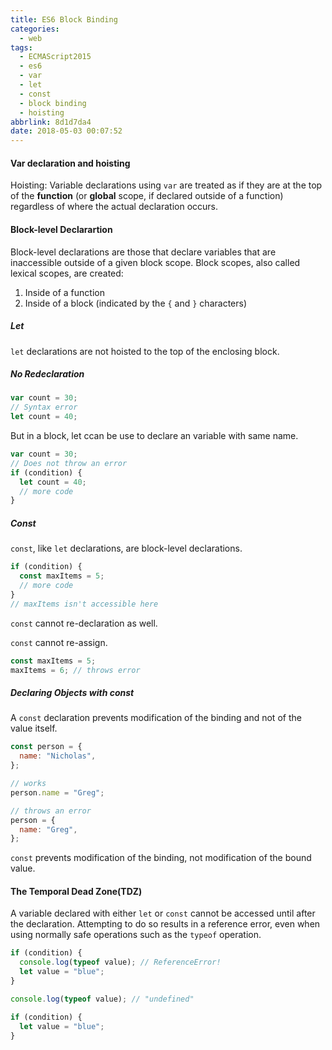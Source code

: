 ```yaml
---
title: ES6 Block Binding
categories:
  - web
tags:
  - ECMAScript2015
  - es6
  - var
  - let
  - const
  - block binding
  - hoisting
abbrlink: 8d1d7da4
date: 2018-05-03 00:07:52
---
```


#### Var declaration and hoisting

Hoisting: Variable declarations using `var` are treated as if they are at the top of the **function** (or **global** scope, if declared outside of a function) regardless of where the actual declaration occurs.

#### Block-level Declarartion

Block-level declarations are those that declare variables that are inaccessible outside of a given block scope. Block scopes, also called lexical scopes, are created:

1.  Inside of a function
2.  Inside of a block (indicated by the `{` and `}` characters)

##### Let

`let` declarations are not hoisted to the top of the enclosing block.

##### No Redeclaration

```js
var count = 30;
// Syntax error
let count = 40;
```

But in a block, let ccan be use to declare an variable with same name.

```js
var count = 30;
// Does not throw an error
if (condition) {
  let count = 40;
  // more code
}
```

##### Const

`const`, like `let` declarations, are block-level declarations.

```js
if (condition) {
  const maxItems = 5;
  // more code
}
// maxItems isn't accessible here
```

`const` cannot re-declaration as well.

`const` cannot re-assign.

```js
const maxItems = 5;
maxItems = 6; // throws error
```

##### Declaring Objects with const

A `const` declaration prevents modification of the binding and not of the value itself.

```js
const person = {
  name: "Nicholas",
};

// works
person.name = "Greg";

// throws an error
person = {
  name: "Greg",
};
```

`const` prevents modification of the binding, not modification of the bound value.

#### The Temporal Dead Zone(TDZ)

A variable declared with either `let` or `const` cannot be accessed until after the declaration. Attempting to do so results in a reference error, even when using normally safe operations such as the `typeof` operation.

```js
if (condition) {
  console.log(typeof value); // ReferenceError!
  let value = "blue";
}

console.log(typeof value); // "undefined"

if (condition) {
  let value = "blue";
}
```
